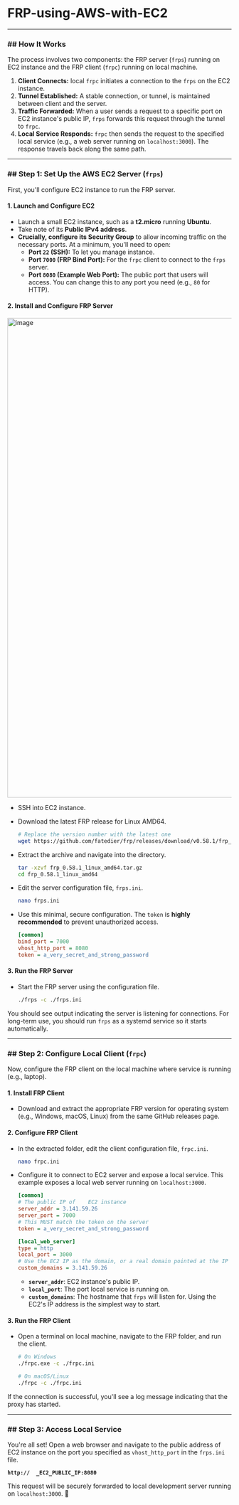 # FRP-using-AWS-with-EC2
-----

### \#\# How It Works

The process involves two components: the FRP server (`frps`) running on EC2 instance and the FRP client (`frpc`) running on local machine.

1.  **Client Connects:**   local `frpc` initiates a connection to the `frps` on the EC2 instance.
2.  **Tunnel Established:** A stable connection, or tunnel, is maintained between    client and the server.
3.  **Traffic Forwarded:** When a user sends a request to a specific port on    EC2 instance's public IP, `frps` forwards this request through the tunnel to    `frpc`.
4.  **Local Service Responds:**    `frpc` then sends the request to the specified local service (e.g., a web server running on `localhost:3000`). The response travels back along the same path.

-----

### \#\# Step 1: Set Up the AWS EC2 Server (`frps`)

First, you'll configure    EC2 instance to run the FRP server.

#### 1\. Launch and Configure EC2

  * Launch a small EC2 instance, such as a **t2.micro** running **Ubuntu**.
  * Take note of its **Public IPv4 address**.
  * **Crucially, configure its Security Group** to allow incoming traffic on the necessary ports. At a minimum, you'll need to open:
      * **Port `22` (SSH):** To let you manage    instance.
      * **Port `7000` (FRP Bind Port):** For the `frpc` client to connect to the `frps` server.
      * **Port `8080` (Example Web Port):** The public port that users will access. You can change this to any port you need (e.g., `80` for HTTP).

#### 2\. Install and Configure FRP Server

<img width="1919" height="1079" alt="image" src="https://github.com/user-attachments/assets/1e0bf2b9-2e19-425f-9759-a11fbe331743" />

  * SSH into    EC2 instance.

  * Download the latest FRP release for Linux AMD64.

    ```bash
    # Replace the version number with the latest one
    wget https://github.com/fatedier/frp/releases/download/v0.58.1/frp_0.58.1_linux_amd64.tar.gz
    ```

  * Extract the archive and navigate into the directory.

    ```bash
    tar -xzvf frp_0.58.1_linux_amd64.tar.gz
    cd frp_0.58.1_linux_amd64
    ```

  * Edit the server configuration file, `frps.ini`.

    ```bash
    nano frps.ini
    ```

  * Use this minimal, secure configuration. The `token` is **highly recommended** to prevent unauthorized access.

    ```ini
    [common]
    bind_port = 7000
    vhost_http_port = 8080
    token = a_very_secret_and_strong_password
    ```

#### 3\. Run the FRP Server

  * Start the FRP server using the configuration file.

    ```bash
    ./frps -c ./frps.ini
    ```

You should see output indicating the server is listening for connections. For long-term use, you should run `frps` as a systemd service so it starts automatically.

-----

### \#\# Step 2: Configure    Local Client (`frpc`)

Now, configure the FRP client on the local machine where    service is running (e.g.,    laptop).

#### 1\. Install FRP Client

  * Download and extract the appropriate FRP version for    operating system (e.g., Windows, macOS, Linux) from the same GitHub releases page.

#### 2\. Configure FRP Client

  * In the extracted folder, edit the client configuration file, `frpc.ini`.

    ```bash
    nano frpc.ini
    ```

  * Configure it to connect to    EC2 server and expose a local service. This example exposes a local web server running on `localhost:3000`.

    ```ini
    [common]
    # The public IP of    EC2 instance
    server_addr = 3.141.59.26
    server_port = 7000
    # This MUST match the token on the server
    token = a_very_secret_and_strong_password

    [local_web_server]
    type = http
    local_port = 3000
    # Use the EC2 IP as the domain, or a real domain pointed at the IP
    custom_domains = 3.141.59.26
    ```

      * **`server_addr`**:    EC2 instance's public IP.
      * **`local_port`**: The port    local service is running on.
      * **`custom_domains`**: The hostname that `frps` will listen for. Using the EC2's IP address is the simplest way to start.

#### 3\. Run the FRP Client

  * Open a terminal on    local machine, navigate to the FRP folder, and run the client.

    ```bash
    # On Windows
    ./frpc.exe -c ./frpc.ini

    # On macOS/Linux
    ./frpc -c ./frpc.ini
    ```

If the connection is successful, you'll see a log message indicating that the proxy has started.

-----

### \#\# Step 3: Access    Local Service

You're all set\! Open a web browser and navigate to the public address of    EC2 instance on the port you specified as `vhost_http_port` in the `frps.ini` file.

**`http://  _EC2_PUBLIC_IP:8080`**

This request will be securely forwarded to    local development server running on `localhost:3000`. 🎉
